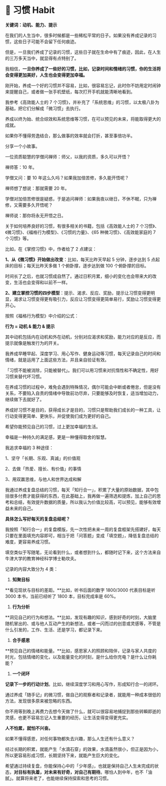 # 💚 习惯 Habit

**关键词：动机、能力、提示**

在我们的人生当中，很多时候都是一些稀松平常的日子。如果没有养成记录的习惯，这些日子可能不会留下任何痕迹。

但是，一旦我们养成了记录的习惯，这些日子就在生命中有了痕迹，因此，在人生的三万多天当中，就显得有点特别了。

我相信，**一旦你养成了一些好的习惯，比如，记录时间和情绪的习惯，你的生活将会变得更加美好，人生也会变得更加幸福。**

刚开始，养成一个好的习惯并不容易，比如，很容易忘记，此时你不妨用定时闹钟来提醒自己，或者做一张手机壁纸，每次打开手机就能清晰地看到。

我参考《高效能人士的 7 个习惯》，并补充了「系统思维」的习惯，以太极八卦为基础，把它们分解成「微习惯」去执行。

养成以终为始、统合综效和系统思维等习惯，在可以预见的未来，将能取得更大的成就。

如果你不懂得劳逸结合，那么做事的效率就会打折，甚至事倍功半。

分享一个小故事。

一位资质聪慧的学僧问禅师：师父，以我的资质，多久可以开悟？

禅师答：10 年。

学僧又问：要 10 年这么久吗？如果我加倍苦修，多久能开悟呢？

禅师想了想说：那就需要 20 年。

学僧对加倍苦修很是疑惑，于是追问禅师：如果我夜以继日，不休不眠，只为禅修，又需要多久开悟呢？

禅师说：那你将永无开悟之日。

关于如何培养良好的习惯，有很多相关的书籍，包括《高效能人士的 7 个习惯》、《微习惯》、《福格行为模型》、《习惯的力量》、《65 种微习惯》、《高效能家庭的 7 个习惯》等。

比如，在《掌控习惯》中，作者给了 2 点建议：

**1、从《****微习惯****》开始做出改变**：比如，每天比昨天早起 5 分钟，逐步达到 5 点起床的目标；每天比昨天多做 1 个俯卧撑，逐步达到做 100 个俯卧撑的目标。

时间长了之后，也就习惯成自然了。通过日积月累，细小的变化也会带来大的改变，生活也会变得和以前不一样。

**2、建立掌控习惯的四步模型**：提示、渴求、反应、奖励，提示让习惯变得更明显，渴求让习惯变得更有吸引力，反应让习惯变得更简单易行，奖励让习惯变得更开心。

按照《福格行为模型》中介绍的公式：

**行为 = 动机 & 能力 & 提示**

其中动机包括内在动机和外在动机，分别对应渴求和奖励，能力对应的是反应，而提示就像是触发行为的开关。

我养成早睡早起、深度学习、用心写作、健身运动等习惯，每天记录自己的时间和情绪，就是运用了上面这些方法，并且亲自验证有效。

「习惯不能被消除，只能被替代」。我们可以用习惯来对抗惰性和不确定性，用好习惯来替代坏习惯。

在养成习惯的过程中，难免会遇到特殊情况，偶尔可能会中断或者倦怠，但是没有关系，不要陷入自责的情绪中导致前功尽弃，只要能够及时恢复，适当增加动力，继续做下去就好了。

养成好习惯不是目的，获得成长才是目的，习惯只是帮助我们成长的一种工具，让行动变得更简单、更快乐，并促使我们成为更好的自己。

希望你能预见自己的习惯，过上更加幸福的生活。

幸福是一种持久的满足感，更是一种懂得取舍的智慧。

我追求幸福的 3 种途径：

1、坚守「长期、乐观、真诚」的价值观

2、去做「热爱、擅长、有价值」的事情

3、用双赢思维，与他人和世界达成和解

我通过养成复盘总结的习惯，每天「知行合一」，积累了大量的原始数据，其中包括很多付费才能获得的东西，在此基础上，我再做一遍筛选和提炼，加上自己的思考和总结，有效提升数据的质量，所以我认为价值比较高，可以预见，能够有效增益未来的自己。

**具体怎么写好每天的复盘总结呢？**

我按照「知行合一」的复盘模版，先一次性把未来一周的复盘框架先搭建好，每天只要在里面填充内容即可，相当于把「问答题」变成「填空题」，降低复盘总结的难度，更容易养成习惯。

填空类似于写随笔，无论看到什么，或者想到什么，都随时记下来，这个方法来自牛津大学的教育神经科学博士勒坎夫。

记录的内容大致分为 4 类：

1. **知聚目标**

**看见现状与目标的差距。**比如，听书后面的数字 1800/3000 代表目标是听 3000 本书，当前已经听了 1800 本，目标完成率是 60%。

1. **行为分析**

**洞见自己的行为和想法。**比如，发现有趣的知识，感到好奇的时刻，大脑里随机冒出的、或与他人互动产生的新想法，或者一闪而过的创意或灵感等，不管是什么引发的，工作、生活、还是学习，都记录下来。

1. **合手感恩**

**预见自己的情绪和能量。**比如，感恩家人的照顾和陪伴，记录与家人共度的时光，包括情绪的变化，以及能量变化的时刻，是什么给你充电？是什么让你耗能？

1. **一个闭环**

**记录下一步的行动计划**。比如，继续深度学习和用心写作，形成知行合一的闭环。

通过养成「随手记」的微习惯，做自己的观察者和记录者，就能用一种成本很低的方法，发现很多原来被忽略的东西。

你不用等到晚上再费力去想今天做了什么，就可以很容易地捕捉到那些转瞬即逝的灵感，也更不容易忘记人生重要的经历，让生活变得变得更充实。

**人不怕累，就怕不兴奋。**

如果不懂得感恩，对任何事物都失去兴趣，那么人生还有什么意义？

经过长期的积累，就能产生「水滴石穿」的效果，水滴虽然很小，但正是因为小，所以更容易形成习惯，长期坚持下来，就能产生巨大的变化。

希望通过持续复盘，你能保持心中的「少年感」，也就是保持自己人生未完成的状态，**对目标有执着，对未来有好奇，对自己有期待**。哪怕人到中年，也不「油腻」。就算将来老了，也能继续保持探索和思考的习惯。
